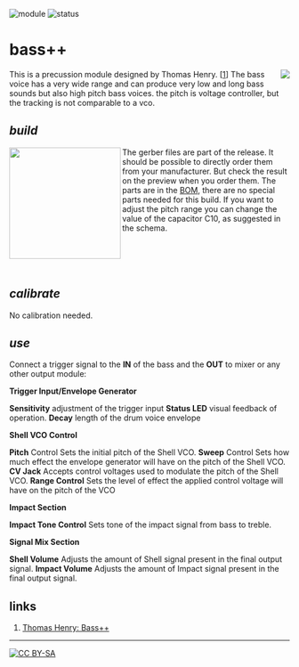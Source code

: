 ![module](https://img.shields.io/badge/module-other-yellow)
![status](https://img.shields.io/badge/status-final-green)

# bass++

This is a precussion module designed by Thomas Henry. \[[1][1]\]<a href="https://spielhuus.github.io/elektrophon/images/BassPPpanel.png"><img align="right" src="https://spielhuus.github.io/elektrophon/images/BassPPpanel_tmb.png"></a>
The bass voice has a very wide range and can produce very low and long bass sounds but also high pitch bass voices. the pitch is voltage controller, but the tracking is not comparable to a vco. 

## *build*

<a href="https://spielhuus.github.io/elektrophon/images/adsr-mount.jpg"><img width="200" align="left" src="https://spielhuus.github.io/elektrophon/images/adsr-mount_tmb.jpg"></a> The gerber files are part of the release. It should be possible to directly order them from your manufacturer. But check the result on the preview when you order them. The parts are in the [BOM](BOM.md), there are no special parts needed for this build. If you want to adjust the pitch range you can change the value of the capacitor C10, as suggested in the schema.<br/><br/><br/><br/><br/>

## *calibrate*

No calibration needed.

## *use*

Connect a trigger signal to the **IN** of the bass and the **OUT** to mixer or any other output module:

**Trigger Input/Envelope Generator**

**Sensitivity** adjustment of the trigger input
**Status LED**	visual feedback of operation.
**Decay** length of the drum voice envelope


**Shell VCO Control**

**Pitch** Control	Sets the initial pitch of the Shell VCO.
**Sweep** Control	Sets how much effect the envelope generator will have on the pitch of the Shell VCO.
**CV Jack** Accepts control voltages used to modulate the pitch of the Shell VCO.
**Range Control**	Sets the level of effect the applied control voltage will have on the pitch of the VCO


**Impact Section**

**Impact Tone Control**	Sets tone of the impact signal from bass to treble.


**Signal Mix Section**

**Shell Volume**	Adjusts the amount of Shell signal present in the final output signal.
**Impact Volume**	Adjusts the amount of Impact signal present in the final output signal.

## links

1) [Thomas Henry: Bass++][1]

---
[![CC BY-SA](https://licensebuttons.net/l/by-sa/3.0/88x31.png)](https://creativecommons.org/licenses/by-sa/4.0/)

[1]: http://birthofasynth.com/Thomas_Henry/Pages/Bass_Plus.html
